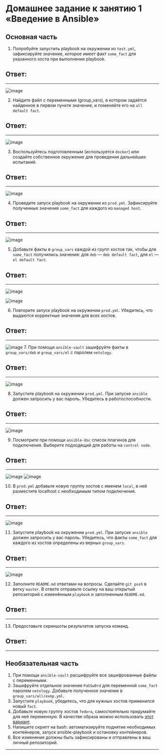 
# Домашнее задание к занятию 1 «Введение в Ansible»

## Основная часть

1. Попробуйте запустить playbook на окружении из `test.yml`, зафиксируйте значение, которое имеет факт `some_fact` для указанного хоста при выполнении playbook.

## Ответ:
---
![image](https://github.com/user-attachments/assets/c25045c8-5150-4429-bfac-2a408a8908e2)

2. Найдите файл с переменными (group_vars), в котором задаётся найденное в первом пункте значение, и поменяйте его на `all default fact`.

## Ответ:
---
![image](https://github.com/user-attachments/assets/efad046f-d341-48cf-b514-130fd33e4813)

3. Воспользуйтесь подготовленным (используется `docker`) или создайте собственное окружение для проведения дальнейших испытаний.

## Ответ:
---
![image](https://github.com/user-attachments/assets/d0d81ef4-4345-4f53-8150-9209179d69e2)

4. Проведите запуск playbook на окружении из `prod.yml`. Зафиксируйте полученные значения `some_fact` для каждого из `managed host`.

## Ответ:
---
![image](https://github.com/user-attachments/assets/e90db6d0-068e-493f-bb16-3beaa5e3c982)

5. Добавьте факты в `group_vars` каждой из групп хостов так, чтобы для `some_fact` получились значения: для `deb` — `deb default fact`, для `el` — `el default fact`.

## Ответ:
---
![image](https://github.com/user-attachments/assets/10d279b6-5a59-4e6d-9f2c-8a4679e65d2a)

![image](https://github.com/user-attachments/assets/00cc6890-87a1-4581-b1c5-aa7c1997a3b1)

6.  Повторите запуск playbook на окружении `prod.yml`. Убедитесь, что выдаются корректные значения для всех хостов.

## Ответ:
---
![image](https://github.com/user-attachments/assets/fd61eb47-46c1-465b-8429-9d729db4b616)
7. При помощи `ansible-vault` зашифруйте факты в `group_vars/deb` и `group_vars/el` с паролем `netology`.

## Ответ:
---
![image](https://github.com/user-attachments/assets/dfb6e313-f06b-49b4-96b2-45a1a74ab21d)

8. Запустите playbook на окружении `prod.yml`. При запуске `ansible` должен запросить у вас пароль. Убедитесь в работоспособности.

## Ответ:
---
![image](https://github.com/user-attachments/assets/e0215085-1aa9-4331-910b-337e565c780a)

9. Посмотрите при помощи `ansible-doc` список плагинов для подключения. Выберите подходящий для работы на `control node`.

## Ответ:
---
![image](https://github.com/user-attachments/assets/5be8bacb-ff84-436a-9679-a684ffc3f683)
![image](https://github.com/user-attachments/assets/6a38c79b-0999-432e-bdf6-392a254dab89)


10. В `prod.yml` добавьте новую группу хостов с именем  `local`, в ней разместите localhost с необходимым типом подключения.

## Ответ:
---
![image](https://github.com/user-attachments/assets/058766f4-316d-4d98-b0d3-b0533901e791)

11. Запустите playbook на окружении `prod.yml`. При запуске `ansible` должен запросить у вас пароль. Убедитесь, что факты `some_fact` для каждого из хостов определены из верных `group_vars`.

## Ответ:
---
![image](https://github.com/user-attachments/assets/0f91a589-f4d8-4af6-90e7-0f53ce74763a)

12. Заполните `README.md` ответами на вопросы. Сделайте `git push` в ветку `master`. В ответе отправьте ссылку на ваш открытый репозиторий с изменённым `playbook` и заполненным `README.md`.

## Ответ:
---

13. Предоставьте скриншоты результатов запуска команд.
## Ответ:
---



## Необязательная часть

1. При помощи `ansible-vault` расшифруйте все зашифрованные файлы с переменными.
2. Зашифруйте отдельное значение `PaSSw0rd` для переменной `some_fact` паролем `netology`. Добавьте полученное значение в `group_vars/all/exmp.yml`.
3. Запустите `playbook`, убедитесь, что для нужных хостов применился новый `fact`.
4. Добавьте новую группу хостов `fedora`, самостоятельно придумайте для неё переменную. В качестве образа можно использовать [этот вариант](https://hub.docker.com/r/pycontribs/fedora).
5. Напишите скрипт на bash: автоматизируйте поднятие необходимых контейнеров, запуск ansible-playbook и остановку контейнеров.
6. Все изменения должны быть зафиксированы и отправлены в ваш личный репозиторий.

---
